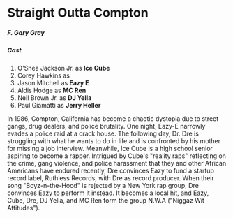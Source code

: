 <h1>Straight Outta Compton</h1>
<h5>F. Gary Gray</h5>

<h5>Cast</h5>

<ol>
  <li>O'Shea Jackson Jr. as <strong>Ice Cube</strong></li>
  <li>Corey Hawkins as <strongDr. Dre</strong></li>
  <li>Jason Mitchell as <strong>Eazy E</strong></li>
  <li>Aldis Hodge as <strong>MC Ren</strong></li>
  <li>Neil Brown Jr. as <strong>DJ Yella</strong></li>
  <li>Paul Giamatti  as <strong>Jerry Heller</strong></li>
</ol>

<p>In 1986, Compton, California has become a chaotic dystopia due to street gangs, drug dealers, and police brutality. One night, Eazy-E narrowly evades a police raid at a crack house. The following day, Dr. Dre is struggling with what he wants to do in life and is confronted by his mother for missing a job interview. Meanwhile, Ice Cube is a high school senior aspiring to become a rapper. Intrigued by Cube's "reality raps" reflecting on the crime, gang violence, and police harassment that they and other African Americans have endured recently, Dre convinces Eazy to fund a startup record label, Ruthless Records, with Dre as record producer. When their song "Boyz-n-the-Hood" is rejected by a New York rap group, Dre convinces Eazy to perform it instead. It becomes a local hit, and Eazy, Cube, Dre, DJ Yella, and MC Ren form the group N.W.A ("Niggaz Wit Attitudes").</p>
